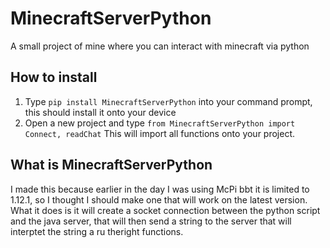# MinecraftServerPython
A small project of mine where you can interact with minecraft via python

## How to install
1. Type `pip install MinecraftServerPython` into your command prompt, this should install it onto your device
2. Open a new project and type `from MinecraftServerPython import Connect, readChat` This will import all functions onto your project.


## What is MinecraftServerPython
I made this because earlier in the day I was using McPi bbt it is limited to 1.12.1, so I thought I should make one that will work on the latest version. What it does is it will create a socket connection between the python script and the java server, that will then send a string to the server that will interptet the string a ru theright functions.
